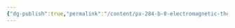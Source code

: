 ```yaml
---
{"dg-publish":true,"permalink":"/content/px-284-b-0-electromagnetic-theory-and-optics/","created":"2024-12-03T17:20:16.143+00:00","updated":"2024-12-03T17:20:16.712+00:00"}
---
```


